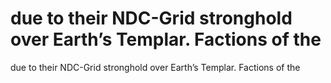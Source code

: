 # due to their NDC-Grid stronghold over Earth’s Templar. Factions of the

due to their NDC-Grid stronghold over Earth’s Templar. Factions of the
